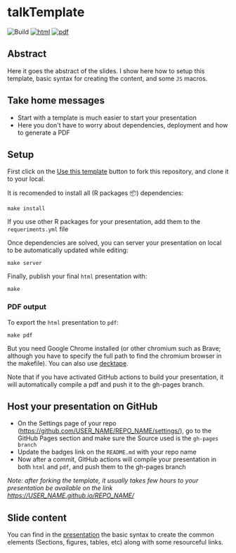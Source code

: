 # talkTemplate

![Build](https://github.com/Azenor/talk_seminar2UdeS/workflows/Build/badge.svg) [![html](https://img.shields.io/badge/read-html-blue)](https://azenor.github.io/talk_seminar2UdeS/#1) [![pdf](https://img.shields.io/badge/read-pdf-yellow)](https://azenor.github.io/talk_seminar2UdeS/slides.pdf)

## Abstract

Here it goes the abstract of the slides. I show here how to setup this template, basic syntax for creating the content, and some `JS` macros.

## Take home messages

- Start with a template is much easier to start your presentation
- Here you don't have to worry about dependencies, deployment and how to generate a PDF

## Setup

First click on the [Use this template](https://github.com/astefanutti/decktape](https://github.com/PoisotLab/manuscript-template/generate)) button to fork this repository, and clone it to your local.

It is recomended to install all (R packages 📦) dependencies:

```make
make install
```

If you use other R packages for your presentation, add them to the `requeriments.yml` file

Once dependencies are solved, you can server your presentation on local to be automatically updated while editing:

```make
make server
```

Finally, publish your final `html` presentation with:

```make
make
```

### PDF output

To export the `html` presentation to `pdf`:

```make
make pdf
```

But you need Google Chrome installed (or other chromium such as Brave; although you have to specify the full path to find the chromium browser in the makefile). You can also use [decktape](https://github.com/astefanutti/decktape).

Note that if you have activated GitHub actions to build your presentation, it will automatically compile a pdf and push it to the gh-pages branch.

## Host your presentation on GitHub
- On the Settings page of your repo (https://github.com/USER_NAME/REPO_NAME/settings/), go to the GitHub Pages section and make sure the Source used is the `gh-pages branch`
- Update the badges link on the `README.md` with your repo name
- Now after a commit, GitHub actions will compile your presentation in both `html` and `pdf`, and push them to the gh-pages branch

*Note: after forking the template, it usually takes few hours to your presentation be available on the link https://USER_NAME.github.io/REPO_NAME/*

## Slide content

You can find in the [presentation](https://willvieira.github.io/talkTemplate/#1) the basic syntax to create the common elements (Sections, figures, tables, etc) along with some resourceful links.
